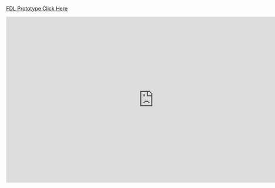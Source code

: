 [FDL Prototype Click Here](https://www.figma.com/embed?embed_host=share&url=https%3A%2F%2Fwww.figma.com%2Fproto%2FEFbd6F0TbvjBt637FP8G1W%2FMuseum%3Fpage-id%3D95%253A373%26node-id%3D156-1054%26viewport%3D-9597%252C331%252C0.88%26t%3DGdWtYiD5kvxrRVyt-1%26scaling%3Dscale-down%26content-scaling%3Dfixed%26starting-point-node-id%3D99%253A605)



<iframe style="border: 1px solid rgba(0, 0, 0, 0.1);" width="800" height="450" src="https://www.figma.com/embed?embed_host=share&url=https%3A%2F%2Fwww.figma.com%2Fproto%2FEFbd6F0TbvjBt637FP8G1W%2FMuseum%3Fpage-id%3D95%253A373%26node-id%3D156-1054%26viewport%3D-9597%252C331%252C0.88%26t%3DGdWtYiD5kvxrRVyt-1%26scaling%3Dscale-down%26content-scaling%3Dfixed%26starting-point-node-id%3D99%253A605" allowfullscreen></iframe>
